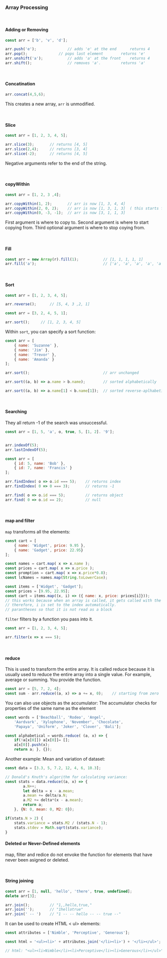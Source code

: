 

### Array Processing

&nbsp;
	        

#### Adding or Removing

```js
const arr = ['b', 'v', 'd'];

arr.push('e');				// adds 'e' at the end		returns 4
arr.pop();				// pops last element		returns 'e'
arr.unshift('a');			// adds 'a' at the front	returns 4
arr.shift();				// removes 'a'.			returns 'a'
```

&nbsp;

#### Concatination

```js
arr.concat(4,5,6);
```
This creates a new array, `arr` is unmodified.

&nbsp;

#### Slice

```js
const arr = [1, 2, 3, 4, 5];

arr.slice(3);		// returns [4, 5]
arr.slice(2,4);		// returns [3, 4]
arr.slice(-2);		// returns [4, 5]
```
Negative arguments refer to the end of the string.

&nbsp;

#### copyWithin

```js
const arr = [1, 2, 3 ,4];

arr.copyWithin(1, 2);		// arr is now [1, 3, 4, 4]		
arr.copyWithin(2, 0, 2);	// arr is now [1, 3, 1, 3]  ( this starts from [1, 3, 4, 4] )
arr.copyWithin(0, -3, -1);	// arr is now [3, 1, 1, 3]
```
First argument is where to copy to.
Second argument is where to start copying from.
Third optional argument is where to stop coying from.

&nbsp;

#### Fill

```js
const arr = new Array(r).fill(1);			// [1, 1, 1, 1, 1]
arr.fill('a');								// ['a', 'a', 'a', 'a', 'a']
```

&nbsp;

#### Sort


```js
const arr = [1, 2, 3, 4, 5];

arr.reverse();		// [5, 4, 3 ,2, 1]
```

```js
const arr = [3, 2, 4, 5, 1];

arr.sort();		// [1, 2, 3, 4, 5]
```

Within `sort`, you can specify a sort function:


```js
const arr = [
	{ name: 'Suzanne' },
	{ name: 'Jim' },
	{ name: 'Trevor' },
	{ name: 'Amanda' }
];

arr.sort();									// arr unchanged

arr.sort((a, b) => a.name > b.name);		// sorted alphabetically

arr.sort((a, b) => a.name[1] < b.name[1]);	// sorted reverse-aplhabetically
```

&nbsp;

#### Searching

They all return -1 of the search was unsuccessful.

```js
const arr = [1, 5, 'a', o, true, 5, [1, 2]. '9'];


arr.indexOf(5);
arr.lastIndexOf(5);
```

```js
const arr = [
	{ id: 5, name: 'Bob' },
	{ id: 7, name: 'Francis' }
];

arr.findIndex( o => o.id === 5);	// returns index
arr.findIndex( 0 => 0 === 3);		// returns -1

arr.find( o => o.id === 5); 		// returns object
arr.find( 0 => o.id == 2);			// null
```

&nbsp;

#### map and filter

`map` transforms all the elements:

```js
const cart = [
	{ name: 'Widget', price: 9.95 },
	{ name: 'Gadget', price: 22.95}
];

const names = cart.map( x => x.name );
const prices = cart.map( x => x.price );
const promption = cart.map( x => x.price*0.8);
const lcNames = names.map(String.toLowerCase);
```
```js
const items = ['Widget', 'Gadget'];
const prices = [9.95, 22.95];
const cart = items.map((x, i) => ({ name: x, price: prices[i]}));
// this works because when an array is called, it gets called with the element itself, index and array itself
// therefore, i is set to the index automatically.
// parantheses so that it is not read as a block
```

`filter` filters by a function you pass into it.

```js
const arr = [1, 2, 3, 4, 5];

arr.filter(x => x === 5);
```

&nbsp;

#### reduce

This is used to transform the entire array. It is called reduce because it is usually used to reduce the entire array into a single value. For example, average or summing.
You provide the function.

```js
const arr = [5, 7, 2, 4];
const sum - arr.reduce((a, x) => a += x, 0);	// starting from zero
```

You can also use objects as the accumulator:
The accumulator checks for properties of the same name as the element

```js
const words = ['Beachball', 'Rodeo', 'Angel',
	'Aardvark', 'Xylophone', 'November', 'Chocolate',
	'Papaya', 'Uniform', 'Joker', 'Clover', 'Bali'];

const alphabetical = words.reduce( (a, x) => {
	if(!a[x[0]]) a[x[0]]= [];
	a[x[0]].push(x);
	return a; }, {});
```

Another example:
Mean and variation of dataset:

```js
const data = [3.3, 5, 7.2, 12, 4, 6, 10.3];

// Donald's Knuth's algorithm for calculating variance:
const stats = data.reduce((a, x) => {
		a.N++;
		let delta = x - a.mean;
		a.mean += delta/a.N;
		a.M2 += delta*(x - a.mean);
		return a;
	}, {N: 0, mean: 0, M2: 0});

if(stats.N > 2) {
	stats.variance = stats.M2 / (stats.N - 1);
	stats.stdev = Math.sqrt(stats.variance);
}
```

#### Deleted or Never-Defined elements

map, filter and redice do not envoke the function for elements that have never been asigned or deleted. 

&nbsp;

#### String joining

```js
const arr = [1, null, 'hello', 'there', true, undefined];
delete arr[3];

arr.join();			// "1,,hello,true,"
arr.join('');		// "1hellotrue"
arr.join(' -- ')	// "1 -- -- hello -- -- true --"
```

It can be used to create HTML < ul> elements:

```js
const attributes = ['Nimble', 'Perceptive', 'Generous'];

const html = '<ul><li>' + attributes.join('</li><li>') + '</li></ul>';

// html: "<ul><li>Nimble</li><li>Perceptive</li><li>Generous</li></ul>"


